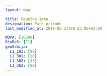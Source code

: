 ```yaml
---
layout: map

title: Begečka jama
designation: Park prirode
last_modified_at: 2018-05-31T00:23:05+02:00

WDPA: [16398]
BioRaS: [71]
geoSrbija:
  L1_183: [99]
  L1_301: [10]
  L1_302: [33]
  L1_362: [80]
---
```

